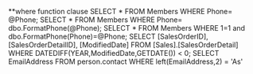 ﻿**where function clause
SELECT * FROM Members WHERE Phone= @Phone;
SELECT * FROM Members WHERE Phone= dbo.FormatPhone(@Phone);
SELECT * FROM Members WHERE 1=1 and dbo.FormatPhone(Phone)=@Phone;
SELECT [SalesOrderID], [SalesOrderDetailID], [ModifiedDate] FROM [Sales].[SalesOrderDetail] WHERE DATEDIFF(YEAR,ModifiedDate,GETDATE()) < 0;
SELECT EmailAddress 
FROM person.contact 
WHERE left(EmailAddress,2) = 'As'
